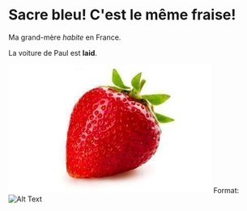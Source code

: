 # Sacre bleu! C'est le même fraise! 

Ma grand-mère *habite* en France. 

La voiture de Paul est **laid**. 

![Le même fraise](/resources/fraise.jpg)
Format: ![Alt Text](url)
